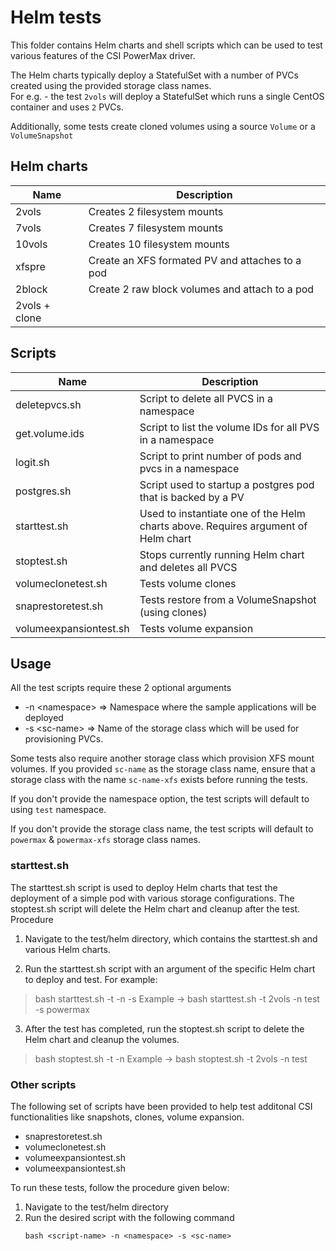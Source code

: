 # Helm tests
This folder contains Helm charts and shell scripts which can be used to test various features of the CSI PowerMax driver.

The Helm charts typically deploy a StatefulSet with a number of PVCs created using the provided storage class names.  
For e.g. - the test `2vols` will deploy a StatefulSet which runs a single CentOS container and uses `2` PVCs.

Additionally, some tests create cloned volumes using a source `Volume` or a `VolumeSnapshot`

## Helm charts

| Name    | Description |
|---------|-------|
|2vols    | Creates 2 filesystem mounts |
|7vols	  | Creates 7 filesystem mounts |
|10vols	  | Creates 10 filesystem mounts |
|xfspre   | Create an XFS formated PV and attaches to a pod |
|2block | Create 2 raw block volumes and attach to a pod |
| 2vols + clone | 


## Scripts
| Name           | Description |
|----------------|-------|
| deletepvcs.sh  | Script to delete all PVCS in a namespace
| get.volume.ids | Script to list the volume IDs for all PVS in a namespace
| logit.sh       | Script to print number of pods and pvcs in a namespace
| postgres.sh    | Script used to startup a postgres pod that is backed by a PV
| starttest.sh   | Used to instantiate one of the Helm charts above. Requires argument of Helm chart
| stoptest.sh    | Stops currently running Helm chart and deletes all PVCS
| volumeclonetest.sh | Tests volume clones
| snaprestoretest.sh | Tests restore from a VolumeSnapshot (using clones) 
| volumeexpansiontest.sh | Tests volume expansion


## Usage
All the test scripts require these 2 optional arguments
  * -n \<namespace> => Namespace where the sample applications will be deployed
  * -s \<sc-name> => Name of the storage class which will be used for provisioning PVCs.
  
Some tests also require another storage class which provision XFS  mount volumes. If you provided `sc-name` as the storage class name, ensure that a storage class with the name `sc-name-xfs` exists before running the tests.

If you don't provide the namespace option, the test scripts will default to using `test` namespace.

If you don't provide the storage class name, the test scripts will default to `powermax` & `powermax-xfs` storage class names.


### starttest.sh
The starttest.sh script is used to deploy Helm charts that test the deployment of a simple pod
with various storage configurations. The stoptest.sh script will delete the Helm chart and cleanup after the test.
Procedure
1. Navigate to the test/helm directory, which contains the starttest.sh and various Helm charts.

2. Run the starttest.sh script with an argument of the specific Helm chart to deploy and test. For example:
> bash starttest.sh -t <testname> -n <namespance> -s <sc-name>
  Example  -> bash starttest.sh -t 2vols -n test -s powermax	
3. After the test has completed, run the stoptest.sh script to delete the Helm chart and cleanup the volumes.
> bash stoptest.sh -t <testname> -n <namespace>
 Example -> bash stoptest.sh -t 2vols -n test 

### Other scripts
The following set of scripts have been provided to help test additonal CSI functionalities like snapshots, clones, volume expansion.

* snaprestoretest.sh
* volumeclonetest.sh
* volumeexpansiontest.sh
* volumeexpansiontest.sh

To run these tests, follow the procedure given below:
1. Navigate to the test/helm directory
2. Run the desired script with the following command
    ```
   bash <script-name> -n <namespace> -s <sc-name>
    ```
